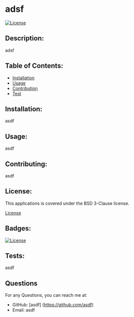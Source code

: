 # adsf
  [![License](https://img.shields.io/badge/License-BSD_3--Clause-blue.svg)](https://opensource.org/licenses/BSD-3-Clause)
  
  ## Description:
  adsf
  
  ## Table of Contents:
  - [Installation](#install)
  - [Usage](#usage)
  - [Contribution](#contrubition)
  - [Test](#test)
  
  ## Installation:
  asdf
  
  ## Usage:
  asdf
  
  ## Contributing:
  asdf
  
  
  ## License:
  This applications is covered under the BSD 3-Clause license.
  
 [License](#license)
  
  ## Badges:
  [![License](https://img.shields.io/badge/License-BSD_3--Clause-blue.svg)](https://opensource.org/licenses/BSD-3-Clause)

  ## Tests:
  asdf
  
  ## Questions
  For any Questions, you can reach me at:
  - GitHub: [asdf] (https://github.com/asdf)
  - Email: asdf
  